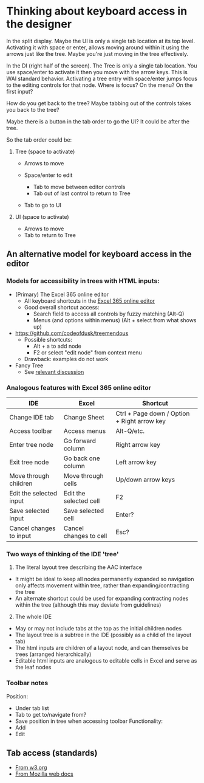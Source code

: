 # Thinking about keyboard access in the designer

In the split display. Maybe the UI is only a single tab location at its top
level. Activating it with space or enter, allows moving around within it using
the arrows just like the tree. Maybe you're just moving in the tree effectively.

In the DI (right half of the screen). The Tree is only a single tab location.
You use space/enter to activate it then you move with the arrow keys. This is
WAI standard behavior. Activating a tree entry with space/enter jumps focus to
the editing controls for that node. Where is focus? On the menu? On the first
input?

How do you get back to the tree? Maybe tabbing out of the controls takes you
back to the tree?

Maybe there is a button in the tab order to go the UI? It could be after the
tree.

So the tab order could be:

1.  Tree (space to activate)

    - Arrows to move
    - Space/enter to edit

      - Tab to move between editor controls
      - Tab out of last control to return to Tree

    - Tab to go to UI

2.  UI (space to activate)

    - Arrows to move
    - Tab to return to Tree

## An alternative model for keyboard access in the editor
### Models for accessibility in trees with HTML inputs:
- (Primary) The Excel 365 online editor
  - All keyboard shortcuts in the [Excel 365 online editor](https://support.microsoft.com/en-us/office/keyboard-shortcuts-in-excel-1798d9d5-842a-42b8-9c99-9b7213f0040f#bkmk_ribbonwin)
  - Good overall shortcut access:
    - Search field to access all controls by fuzzy matching (Alt-Q)
    - Menus (and options within menus) (Alt + select from what shows up)
- https://github.com/codeofdusk/treemendous
  - Possible shortcuts:
    - Alt + a to add node
    - F2 or select "edit node" from context menu
  - Drawback: examples do not work
- Fancy Tree
  - See [relevant discussion](https://github.com/mar10/fancytree/issues/709)

### Analogous features with Excel 365 online editor
| IDE | Excel | Shortcut |
| ---- | ----- | ------- |
| Change IDE tab | Change Sheet | Ctrl + Page down / Option + Right arrow key |
| Access toolbar | Access menus | Alt-Q/etc. |
| Enter tree node | Go forward column | Right arrow key |
| Exit tree node | Go back one column | Left arrow key |
| Move through children | Move through cells | Up/down arrow keys |
| Edit the selected input | Edit the selected cell | F2 |
| Save selected input | Save selected cell | Enter? |
| Cancel changes to input | Cancel changes to cell | Esc? |

### Two ways of thinking of the IDE 'tree'
1) The literal layout tree describing the AAC interface
  - It might be ideal to keep all nodes permanently expanded so navigation only affects movement within tree, rather than expanding/contracting the tree
  - An alternate shortcut could be used for expanding contracting nodes within the tree (although this may deviate from guidelines)
2) The whole IDE
  - May or may not include tabs at the top as the initial children nodes
  - The layout tree is a subtree in the IDE (possibly as a child of the layout tab)
  - The html inputs are children of a layout node, and can themselves be trees (arranged hierarchically)
  - Editable html inputs are analogous to editable cells in Excel and serve as the leaf nodes

### Toolbar notes
Position:
- Under tab list
- Tab to get to/navigate from? 
- Save position in tree when accessing toolbar
Functionality:
- Add
- Edit

## Tab access (standards)
- [From w3.org](https://www.w3.org/WAI/ARIA/apg/example-index/tabs/tabs-manual.html)
- [From Mozilla web docs](https://developer.mozilla.org/en-US/docs/Web/Accessibility/ARIA/Roles/tab_role)
